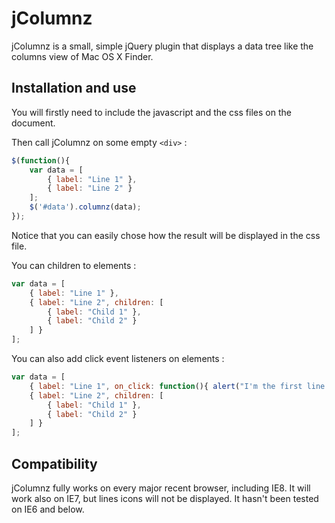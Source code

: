 # jColumnz

jColumnz is a small, simple jQuery plugin that displays a data tree like the columns view of Mac OS X Finder.

## Installation and use

You will firstly need to include the javascript and the css files on the document.

Then call jColumnz on some empty `<div>` :
```javascript
$(function(){
    var data = [
        { label: "Line 1" },
        { label: "Line 2" }
    ];
    $('#data').columnz(data);
});
```

Notice that you can easily chose how the result will be displayed in the css file.

You can children to elements :
```javascript
var data = [
    { label: "Line 1" },
    { label: "Line 2", children: [
        { label: "Child 1" },
        { label: "Child 2" }
    ] }
];
```

You can also add click event listeners on elements :
```javascript
var data = [
    { label: "Line 1", on_click: function(){ alert("I'm the first line !"); } },
    { label: "Line 2", children: [
        { label: "Child 1" },
        { label: "Child 2" }
    ] }
];
```

## Compatibility

jColumnz fully works on every major recent browser, including IE8. It will work also on IE7, but lines icons will not be displayed. It hasn't been tested on IE6 and below.
